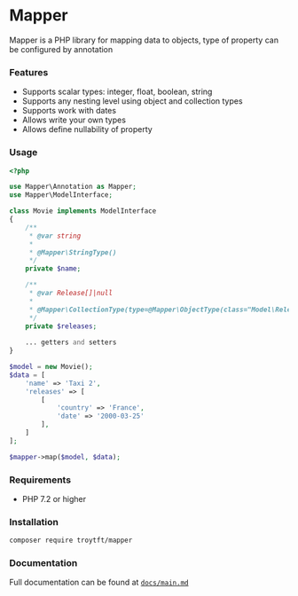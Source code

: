 # Mapper

Mapper is a PHP library for mapping data to objects, type of property can be configured by annotation

### Features
* Supports scalar types: integer, float, boolean, string
* Supports any nesting level using object and collection types
* Supports work with dates
* Allows write your own types
* Allows define nullability of property

### Usage
```php
<?php

use Mapper\Annotation as Mapper;
use Mapper\ModelInterface;

class Movie implements ModelInterface
{
    /**
     * @var string
     *
     * @Mapper\StringType()
     */
    private $name;

    /**
     * @var Release[]|null
     *
     * @Mapper\CollectionType(type=@Mapper\ObjectType(class="Model\Release"), nullable=true)
     */
    private $releases;
    
    ... getters and setters
}

$model = new Movie();
$data = [
    'name' => 'Taxi 2',
    'releases' => [
        [
            'country' => 'France',
            'date' => '2000-03-25'
        ],
    ]
];

$mapper->map($model, $data);
```

### Requirements
* PHP 7.2 or higher

### Installation
```bash
composer require troytft/mapper
```

### Documentation
Full documentation can be found at [`docs/main.md`](docs/main.md)

